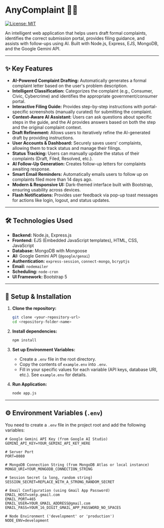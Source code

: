 # AnyComplaint 🤖📄

[![License: MIT](https://img.shields.io/badge/License-MIT-yellow.svg)](https://opensource.org/licenses/MIT)

An intelligent web application that helps users draft formal complaints, identifies the correct submission portal, provides filing guidance, and assists with follow-ups using AI. Built with Node.js, Express, EJS, MongoDB, and the Google Gemini API.



---
## ✨ Key Features

* **AI-Powered Complaint Drafting:** Automatically generates a formal complaint letter based on the user's problem description.
* **Intelligent Classification:** Categorizes the complaint (e.g., Consumer, Civic, Cybercrime) and identifies the appropriate government/consumer portal.
* **Interactive Filing Guide:** Provides step-by-step instructions with portal-specific screenshots (manually curated) for submitting the complaint.
* **Context-Aware AI Assistant:** Users can ask questions about specific steps in the guide, and the AI provides answers based on both the step and the original complaint context.
* **Draft Refinement:** Allows users to iteratively refine the AI-generated draft by providing instructions.
* **User Accounts & Dashboard:** Securely saves users' complaints, allowing them to track status and manage their filings.
* **Status Tracking:** Users can manually update the status of their complaints (Draft, Filed, Resolved, etc.).
* **AI Follow-Up Generation:** Creates follow-up letters for complaints awaiting response.
* **Smart Email Reminders:** Automatically emails users to follow up on complaints filed more than 14 days ago.
* **Modern & Responsive UI:** Dark-themed interface built with Bootstrap, ensuring usability across devices.
* **Flash Notifications:** Provides user feedback via pop-up toast messages for actions like login, logout, and status updates.

---
## 🛠️ Technologies Used

* **Backend:** Node.js, Express.js
* **Frontend:** EJS (Embedded JavaScript templates), HTML, CSS, JavaScript
* **Database:** MongoDB with Mongoose
* **AI:** Google Gemini API (`@google/genai`)
* **Authentication:** `express-session`, `connect-mongo`, `bcryptjs`
* **Email:** `nodemailer`
* **Scheduling:** `node-cron`
* **UI Framework:** Bootstrap 5

---
## 🚀 Setup & Installation

1.  **Clone the repository:**
    ```bash
    git clone <your-repository-url>
    cd <repository-folder-name>
    ```

2.  **Install dependencies:**
    ```bash
    npm install
    ```

3.  **Set up Environment Variables:**
    * Create a `.env` file in the root directory.
    * Copy the contents of `example.env` into `.env`.
    * Fill in your specific values for each variable (API keys, database URI, etc.). See `example.env` for details.

4.  **Run Application:**
    ```bash
    node app.js
    ```

---
## ⚙️ Environment Variables (`.env`)

You need to create a `.env` file in the project root and add the following variables:

```env
# Google Gemini API Key (from Google AI Studio)
GEMINI_API_KEY=YOUR_GEMINI_API_KEY_HERE

# Server Port
PORT=8080

# MongoDB Connection String (from MongoDB Atlas or local instance)
MONGO_URI=YOUR_MONGODB_CONNECTION_STRING

# Session Secret (a long, random string)
SESSION_SECRET=REPLACE_WITH_A_STRONG_RANDOM_SECRET

# Email Configuration (using Gmail App Password)
EMAIL_HOST=smtp.gmail.com
EMAIL_PORT=465
EMAIL_USER=YOUR_GMAIL_ADDRESS@gmail.com
EMAIL_PASS=YOUR_16_DIGIT_GMAIL_APP_PASSWORD_NO_SPACES

# Node Environment ('development' or 'production')
NODE_ENV=development